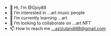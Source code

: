 - 👋 Hi, I’m @Gjoy88
- 👀 I’m interested in ...art music people
- 🌱 I’m currently learning ...art
- 💞️ I’m looking to collaborate on ...art NFT
- 📫 How to reach me ...azizulandi88@gmail.com

<!---
Gjoy88/Gjoy88 is a ✨ special ✨ repository because its `README.md` (this file) appears on your GitHub profile.
You can click the Preview link to take a look at your changes.
--->
